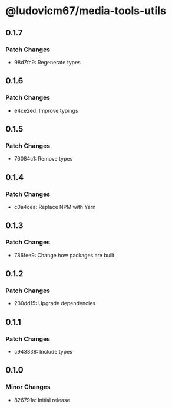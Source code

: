 # @ludovicm67/media-tools-utils

## 0.1.7

### Patch Changes

- 98d7fc9: Regenerate types

## 0.1.6

### Patch Changes

- e4ce2ed: Improve typings

## 0.1.5

### Patch Changes

- 76084c1: Remove types

## 0.1.4

### Patch Changes

- c0a4cea: Replace NPM with Yarn

## 0.1.3

### Patch Changes

- 786fee9: Change how packages are built

## 0.1.2

### Patch Changes

- 230dd15: Upgrade dependencies

## 0.1.1

### Patch Changes

- c943838: Include types

## 0.1.0

### Minor Changes

- 826791a: Initial release
